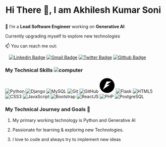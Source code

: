 <h1 align="center">
  
  Hi There 👋, I am Akhilesh Kumar Soni
</h1>

🔭 I’m a <b>Lead Software Engineer</b> working on <b>Generative AI</b>

Currently upgrading myself to explore new technologies

📫 You can reach me out: </br>

&nbsp;&nbsp;&nbsp;[![Linkedin Badge](https://img.shields.io/badge/-akhileshsoni-blue?style=flat-square&logo=Linkedin&logoColor=white&link=https://www.linkedin.com/in/akhileshsoni/)](https://www.linkedin.com/in/akhileshsoni/)
[![Gmail Badge](https://img.shields.io/badge/-itsakhileshsoni@gmail.com-red?style=flat-square&logo=Gmail&logoColor=white&link=mailto:itsakhileshsoni@gmail.com)](mailto:itsakhileshsoni@gmail.com)
 [![Twitter Badge](https://img.shields.io/badge/-Akhilesh13Kumar-teal?style=flat-square&logo=Twitter&logoColor=white&link=https://www.twitter.com/Akhilesh13Kumar)](https://www.twitter.com/Akhilesh13Kumar)
 [![Github Badge](https://img.shields.io/badge/-iakhileshsoni-black?style=flat-square&logo=github&logoColor=white&link=https://github.com/iakhileshsoni/)](https://github.com/iakhileshsoni/)


### My Technical Skills ![computer](https://user-images.githubusercontent.com/61263785/119502104-31e11000-bd87-11eb-810a-e82b5794d57e.jpg) 


![Python](https://img.icons8.com/color/48/000000/python.png)   ![Django](https://img.icons8.com/color/48/000000/django.png)   ![MySQL](https://img.icons8.com/color/48/000000/mysql-logo.png)   ![Git](https://img.icons8.com/color/48/000000/git.png)   ![GitHub](https://img.icons8.com/color/48/000000/github-2.png)   <img src="https://raw.githubusercontent.com/simple-icons/simple-icons/develop/icons/fastapi.svg" alt="FastAPI" width="48" height="48">   ![Flask](https://img.icons8.com/color/48/000000/flask.png)   ![HTML5](https://img.icons8.com/color/48/000000/html-5.png)   ![CSS3](https://img.icons8.com/color/48/000000/css3.png)   ![JavaScript](https://img.icons8.com/color/48/000000/javascript.png)   ![Bootstrap](https://img.icons8.com/color/48/000000/bootstrap.png)   ![ReactJS](https://img.icons8.com/color/48/000000/react-native.png)   ![PHP](https://img.icons8.com/color/48/000000/php.png)   <img src="https://www.vectorlogo.zone/logos/postgresql/postgresql-icon.svg" alt="PostgreSQL" width="48" height="48"> 



### My Technical Journey and Goals 🚀



1. My primary working technology is Python and Generative AI

2. Passionate for learning & exploring new Technologies.

3. I love to code and always try to implement new ideas

